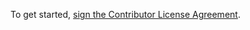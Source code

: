 To get started, <a href="https://www.clahub.com/agreements/evercam/evercam.java">sign the Contributor License Agreement</a>.
